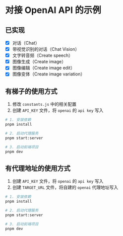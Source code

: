 # 对接 OpenAI API 的示例

## 已实现

- [x] 对话（Chat）
- [x] 带视觉识别的对话（Chat Vision）
- [x] 文字转音频（Create speech）
- [x] 图像生成（Create image）
- [x] 图像编辑（Create image edit）
- [x] 图像变体（Create image variation）

## 有梯子的使用方式

1. 修改 `constants.js` 中的相关配置
2. 创建 `API_KEY` 文件，将 `openai` 的 `api key` 写入

```bash
# 1. 安装依赖
pnpm install

# 2. 启动代理服务
pnpm start:server

# 3. 启动前端项目
pnpm dev
```

## 有代理地址的使用方式

1. 创建 `API_KEY` 文件，将 `openai` 的 `api key` 写入
2. 创建 `TARGET_URL` 文件，将自建的 `openai` 代理地址写入

```bash
# 1. 安装依赖
pnpm install

# 2. 启动代理服务
pnpm start:server

# 3. 启动前端项目
pnpm dev
```
